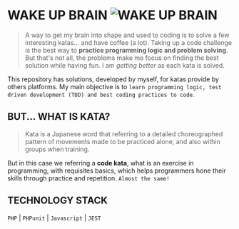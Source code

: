 # WAKE UP BRAIN ![WAKE UP BRAIN](https://img.icons8.com/cotton/35/000000/hot-coffee--v1.png)

>A way to get my brain into shape and used to coding is to solve a few interesting katas... and have coffee (a lot). Taking up a code challenge is the best way to **practice programming logic and problem solving**. But that's not all, the problems make me focus on finding the best solution while having fun. I am *getting better* as each kata is solved.

This repository has solutions, developed by myself, for katas provide by others platforms. My main objective is to `learn programming logic, test driven development (TDD) and best coding practices to code`.


## BUT... WHAT IS KATA?

>Kata is a Japanese word that referring to a detailed choreographed pattern of movements made to be practiced alone, and also within groups when training.

But in this case we referring a **code kata**, what is an exercise in programming, with requisites basics, which helps programmers hone their skills through practice and repetition. `Almost the same!`


## TECHNOLOGY STACK

`PHP` | `PHPunit` | `Javascript` | `JEST`
